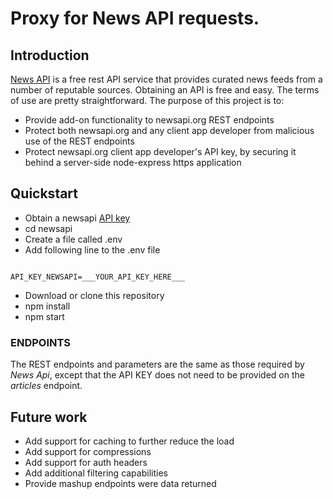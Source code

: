 # Proxy for News API requests.  
## Introduction
[News API](https://newsapi.org) is a free rest API service that provides curated news feeds from a number of reputable sources.  Obtaining an API is free and easy.  The terms of use are pretty straightforward.  The purpose of this project is to:
* Provide add-on functionality to newsapi.org REST endpoints
* Protect both newsapi.org and any client app developer from malicious use of the REST endpoints
* Protect newsapi.org client app developer's API key, by securing it behind a server-side node-express https application

## Quickstart
* Obtain a newsapi [API key](https://newsapi.org/register)
* cd newsapi
* Create a file called .env
* Add following line to the .env file
```

API_KEY_NEWSAPI=___YOUR_API_KEY_HERE___

```
* Download or clone this repository
* npm install
* npm start
### ENDPOINTS
The REST endpoints and parameters are the same as those required by *News Api*, except that the API KEY does not need to be provided on the *articles* endpoint.  
## Future work
* Add support for caching to further reduce the load
* Add support for compressions
* Add support for auth headers
* Add additional filtering capabilities
* Provide mashup endpoints were data returned
